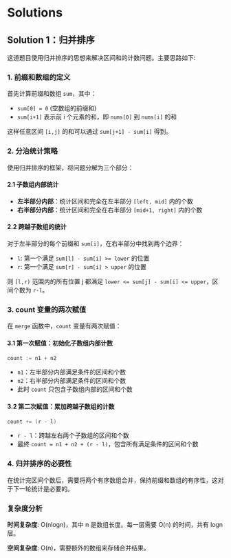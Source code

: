 # Solutions

## Solution 1：归并排序

这道题目使用归并排序的思想来解决区间和的计数问题。主要思路如下:

### 1. 前缀和数组的定义

首先计算前缀和数组 `sum`，其中：
- `sum[0] = 0` (空数组的前缀和)
- `sum[i+1]` 表示前 i 个元素的和，即 `nums[0]` 到 `nums[i]` 的和

这样任意区间 `[i,j]` 的和可以通过 `sum[j+1] - sum[i]` 得到。

### 2. 分治统计策略

使用归并排序的框架，将问题分解为三个部分：

#### 2.1 子数组内部统计
- **左半部分内部**：统计区间和完全在左半部分 `[left, mid]` 内的个数
- **右半部分内部**：统计区间和完全在右半部分 `[mid+1, right]` 内的个数

#### 2.2 跨越子数组的统计
对于左半部分的每个前缀和 `sum[i]`，在右半部分中找到两个边界：
- `l`: 第一个满足 `sum[l] - sum[i] >= lower` 的位置
- `r`: 第一个满足 `sum[r] - sum[i] > upper` 的位置

则 `[l,r)` 范围内的所有位置 j 都满足 `lower <= sum[j] - sum[i] <= upper`，区间个数为 `r-l`。

### 3. count 变量的两次赋值

在 `merge` 函数中，`count` 变量有两次赋值：

#### 3.1 第一次赋值：初始化子数组内部计数
```go
count := n1 + n2
```
- `n1`：左半部分内部满足条件的区间和个数
- `n2`：右半部分内部满足条件的区间和个数
- 此时 `count` 只包含子数组内部的区间和个数

#### 3.2 第二次赋值：累加跨越子数组的计数
```go
count += (r - l)
```
- `r - l`：跨越左右两个子数组的区间和个数
- 最终 `count = n1 + n2 + (r - l)`，包含所有满足条件的区间和个数

### 4. 归并排序的必要性

在统计完区间个数后，需要将两个有序数组合并，保持前缀和数组的有序性，这对于下一轮统计是必要的。

### 复杂度分析

**时间复杂度**: O(nlogn)，其中 n 是数组长度。每一层需要 O(n) 的时间，共有 logn 层。

**空间复杂度**: O(n)，需要额外的数组来存储合并结果。
